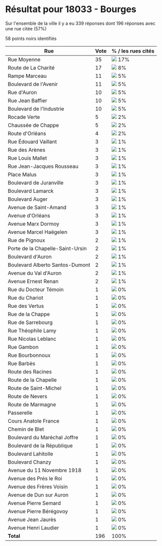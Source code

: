 # Résultat pour 18033 - Bourges

Sur l'ensemble de la ville il y a eu 339 réponses dont 196 réponses avec une rue citée (57%)

58 points noirs identifiés

| Rue | Vote | % / les rues cités|
|-----|------|-------------------|
| Rue Moyenne | 35 | <img src="../../img/bar_17.gif" />&nbsp;17%|
| Route de La Charité | 17 | <img src="../../img/bar_8.gif" />&nbsp;8%|
| Rampe Marceau | 11 | <img src="../../img/bar_5.gif" />&nbsp;5%|
| Boulevard de l'Avenir | 11 | <img src="../../img/bar_5.gif" />&nbsp;5%|
| Rue d'Auron | 10 | <img src="../../img/bar_5.gif" />&nbsp;5%|
| Rue Jean Baffier | 10 | <img src="../../img/bar_5.gif" />&nbsp;5%|
| Boulevard de l'Industrie | 10 | <img src="../../img/bar_5.gif" />&nbsp;5%|
| Rocade Verte | 5 | <img src="../../img/bar_2.gif" />&nbsp;2%|
| Chaussée de Chappe | 5 | <img src="../../img/bar_2.gif" />&nbsp;2%|
| Route d'Orléans | 4 | <img src="../../img/bar_2.gif" />&nbsp;2%|
| Rue Édouard Vaillant | 3 | <img src="../../img/bar_1.gif" />&nbsp;1%|
| Rue des Arènes | 3 | <img src="../../img/bar_1.gif" />&nbsp;1%|
| Rue Louis Mallet | 3 | <img src="../../img/bar_1.gif" />&nbsp;1%|
| Rue Jean-Jacques Rousseau | 3 | <img src="../../img/bar_1.gif" />&nbsp;1%|
| Place Malus | 3 | <img src="../../img/bar_1.gif" />&nbsp;1%|
| Boulevard de Juranville | 3 | <img src="../../img/bar_1.gif" />&nbsp;1%|
| Boulevard Lamarck | 3 | <img src="../../img/bar_1.gif" />&nbsp;1%|
| Boulevard Auger | 3 | <img src="../../img/bar_1.gif" />&nbsp;1%|
| Avenue de Saint-Amand | 3 | <img src="../../img/bar_1.gif" />&nbsp;1%|
| Avenue d'Orléans | 3 | <img src="../../img/bar_1.gif" />&nbsp;1%|
| Avenue Marx Dormoy | 3 | <img src="../../img/bar_1.gif" />&nbsp;1%|
| Avenue Marcel Haëgelen | 3 | <img src="../../img/bar_1.gif" />&nbsp;1%|
| Rue de Pignoux | 2 | <img src="../../img/bar_1.gif" />&nbsp;1%|
| Porte de la Chapelle-Saint-Ursin | 2 | <img src="../../img/bar_1.gif" />&nbsp;1%|
| Boulevard d'Auron | 2 | <img src="../../img/bar_1.gif" />&nbsp;1%|
| Boulevard Alberto Santos-Dumont | 2 | <img src="../../img/bar_1.gif" />&nbsp;1%|
| Avenue du Val d'Auron | 2 | <img src="../../img/bar_1.gif" />&nbsp;1%|
| Avenue Ernest Renan | 2 | <img src="../../img/bar_1.gif" />&nbsp;1%|
| Rue du Docteur Témoin | 1 | <img src="../../img/bar_0.gif" />&nbsp;0%|
| Rue du Chariot | 1 | <img src="../../img/bar_0.gif" />&nbsp;0%|
| Rue des Vertus | 1 | <img src="../../img/bar_0.gif" />&nbsp;0%|
| Rue de la Chappe | 1 | <img src="../../img/bar_0.gif" />&nbsp;0%|
| Rue de Sarrebourg | 1 | <img src="../../img/bar_0.gif" />&nbsp;0%|
| Rue Théophile Lamy | 1 | <img src="../../img/bar_0.gif" />&nbsp;0%|
| Rue Nicolas Leblanc | 1 | <img src="../../img/bar_0.gif" />&nbsp;0%|
| Rue Gambon | 1 | <img src="../../img/bar_0.gif" />&nbsp;0%|
| Rue Bourbonnoux | 1 | <img src="../../img/bar_0.gif" />&nbsp;0%|
| Rue Barbès | 1 | <img src="../../img/bar_0.gif" />&nbsp;0%|
| Route des Racines | 1 | <img src="../../img/bar_0.gif" />&nbsp;0%|
| Route de la Chapelle | 1 | <img src="../../img/bar_0.gif" />&nbsp;0%|
| Route de Saint-Michel | 1 | <img src="../../img/bar_0.gif" />&nbsp;0%|
| Route de Nevers | 1 | <img src="../../img/bar_0.gif" />&nbsp;0%|
| Route de Marmagne | 1 | <img src="../../img/bar_0.gif" />&nbsp;0%|
| Passerelle | 1 | <img src="../../img/bar_0.gif" />&nbsp;0%|
| Cours Anatole France | 1 | <img src="../../img/bar_0.gif" />&nbsp;0%|
| Chemin de Blet | 1 | <img src="../../img/bar_0.gif" />&nbsp;0%|
| Boulevard du Maréchal Joffre | 1 | <img src="../../img/bar_0.gif" />&nbsp;0%|
| Boulevard de la République | 1 | <img src="../../img/bar_0.gif" />&nbsp;0%|
| Boulevard Lahitolle | 1 | <img src="../../img/bar_0.gif" />&nbsp;0%|
| Boulevard Chanzy | 1 | <img src="../../img/bar_0.gif" />&nbsp;0%|
| Avenue du 11 Novembre 1918 | 1 | <img src="../../img/bar_0.gif" />&nbsp;0%|
| Avenue des Prés le Roi | 1 | <img src="../../img/bar_0.gif" />&nbsp;0%|
| Avenue des Frères Voisin | 1 | <img src="../../img/bar_0.gif" />&nbsp;0%|
| Avenue de Dun sur Auron | 1 | <img src="../../img/bar_0.gif" />&nbsp;0%|
| Avenue Pierre Semard | 1 | <img src="../../img/bar_0.gif" />&nbsp;0%|
| Avenue Pierre Bérégovoy | 1 | <img src="../../img/bar_0.gif" />&nbsp;0%|
| Avenue Jean Jaurès | 1 | <img src="../../img/bar_0.gif" />&nbsp;0%|
| Avenue Henri Laudier | 1 | <img src="../../img/bar_0.gif" />&nbsp;0%|
| **Total** | 196 | 100%|
